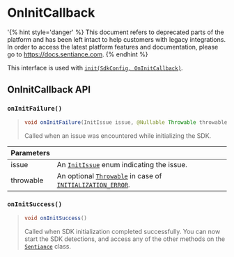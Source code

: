 # OnInitCallback

'{% hint style='danger' %} This document refers to deprecated parts of the platform and has been left intact to help customers with legacy integrations. In order to access the latest platform features and documentation, please go to https://docs.sentiance.com. {% endhint %}

This interface is used with [`init(SdkConfig, OnInitCallback)`](../sentiance.md#init).

## OnInitCallback API

### `onInitFailure()`

> ```java
> void onInitFailure(InitIssue issue, @Nullable Throwable throwable)
> ```
>
> Called when an issue was encountered while initializing the SDK.

| Parameters |                                                                                                                                           |
| ---------- | ----------------------------------------------------------------------------------------------------------------------------------------- |
| issue      | An [`InitIssue`](initissue.md) enum indicating the issue.                                                                                 |
| throwable  | An optional [`Throwable`](https://developer.android.com/reference/java/lang/Throwable) in case of [`INITIALIZATION_ERROR`](initissue.md). |

### `onInitSuccess()`

> ```java
> void onInitSuccess()
> ```
>
> Called when SDK initialization completed successfully. You can now start the SDK detections, and access any of the other methods on the [`Sentiance`](../sentiance.md) class.

